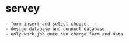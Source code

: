 # servey
    - form insert and select choose
    - desige database and connect database
    - only work job once can change form and data
